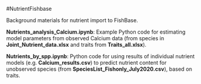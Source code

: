 #NutrientFishbase

Background materials for nutrient import to FishBase.


**Nutrients_analysis_Calcium.ipynb**: Example Python code for estimating model parameters from observed Calcium data (from species in **Joint_Nutrient_data.xlsx** and traits from **Traits_all.xlsx**).

**Nutrients_by_spp.ipynb**: Python code for using results of individual nutrient models (e.g. **Calcium_results.csv**) to predict nutrient content for unobserved species (from **SpeciesList_Fishonly_July2020.csv**), based on traits.
